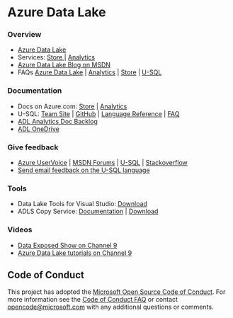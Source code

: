 # Azure Data Lake

### Overview

* [Azure Data Lake](https://azure.microsoft.com/en-us/solutions/data-lake/)
* Services: [Store ](https://azure.microsoft.com/en-us/services/data-lake-store/) | [Analytics](https://azure.microsoft.com/en-us/services/data-lake-analytics/) 
* [Azure Data Lake Blog on MSDN](https://blogs.msdn.microsoft.com/azuredatalake/)
* FAQs [Azure Data Lake](http://aka.ms/adlfaq) | [Analytics](http://aka.ms/adlafaq) | [Store](http://aka.ms/adlsfaq) | [U-SQL](http://aka.ms/usqlfaq)


### Documentation    
* Docs on Azure.com: [Store](https://azure.microsoft.com/en-us/documentation/services/data-lake-store/) | [Analytics](https://azure.microsoft.com/en-us/documentation/services/data-lake-analytics/) 
* U-SQL: [Team Site](http://usql.io) | [GitHub](https://github.com/MicrosoftBigData/USQL) | [Language Reference](http://aka.ms/usql_reference) | [FAQ](http://aka.ms/usqlfaq)
* [ADL Analytics Doc Backlog](http://aka.ms/adla_doc_backlog)
* [ADL OneDrive](https://aka.ms/adlonedrive)

### Give feedback

* [Azure UserVoice](https://aka.ms/adlfeedback) | [MSDN Forums](http://social.msdn.microsoft.com/Forums/office/en-US/home?forum=AzureDataLake) | [U-SQL](http://github.com/microsoftbigdata/usql/issues) | 
[Stackoverflow](http://stackoverflow.com/questions/tagged/azure-data-lake)
* [Send email feedback on the U-SQL language](mailto:usql@microsoft.com)

### Tools
* Data Lake Tools for Visual Studio: [Download](http://aka.ms/ADLToolsVS)
* ADLS Copy Service: [Documentation](https://azure.microsoft.com/en-us/documentation/articles/data-lake-store-copy-data-azure-storage-blob/) | [Download](http://aka.ms/downloadadlcopy)

### Videos
* [Data Exposed Show on Channel 9](https://channel9.msdn.com/Shows/Data-Exposed)
* [Azure Data Lake tutorials on Channel 9](https://channel9.msdn.com/Series/AzureDataLake)

## Code of Conduct
This project has adopted the [Microsoft Open Source Code of Conduct](https://opensource.microsoft.com/codeofconduct/). For more information see the [Code of Conduct FAQ](https://opensource.microsoft.com/codeofconduct/faq/) or contact [opencode@microsoft.com](mailto:opencode@microsoft.com) with any additional questions or comments.
